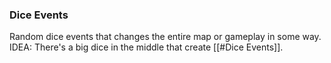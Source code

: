 ### Dice Events
Random dice events that changes the entire map or gameplay in some way.
IDEA: There's a big dice in the middle that create [[#Dice Events]]. 